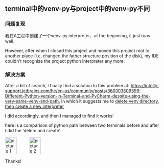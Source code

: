
## terminal中的venv-py与project中的venv-py不同

### 问题复现
我在A工程中创建了一个venv-py interpreter，at the beginning, it just runs well.

However, after when I closed this project and moved this project root to another place (i.e, changed the father structure position of the disk), my IDE couldn't recognize the project python interpreter any more.

### 解决方案
After a bit of search, I finally find a solution to this problem at: https://intellij-support.jetbrains.com/hc/en-us/community/posts/360003509599-Different-Python-version-in-Terminal-and-PyCharm-despite-using-the-very-same-venv-and-path, in which it suggests me to [delete venv directory, then create a new interpreter ](https://intellij-support.jetbrains.com/hc/en-us/community/posts/360003509599-Different-Python-version-in-Terminal-and-PyCharm-despite-using-the-very-same-venv-and-path#:~:text=delete%20venv%20directory%2C%20then%20create%20a%20new%20interpreter)

I did accordingly, and then I managed to find it works!

here is a comparison of python path between two terminals before and after I did the 'delete and create':

<div style="display: inline-flex; justify-content: space-between ">
<img alt="picture 1" src="https://mark-vue-oss.oss-cn-hangzhou.aliyuncs.com/1639759350204-938bc8262dfeac8e6436b3d3db29d73506d47d574e7e93822f0abc7825a92146.png" width="49%" />  
<img alt="picture 2" src="https://mark-vue-oss.oss-cn-hangzhou.aliyuncs.com/1639759454502-fa2037523fcfbe6a0908189e0212e1b5af699ed84044bda3cacd112b8b22fe03.png" width="49%" />  
</div>

Thanks!
